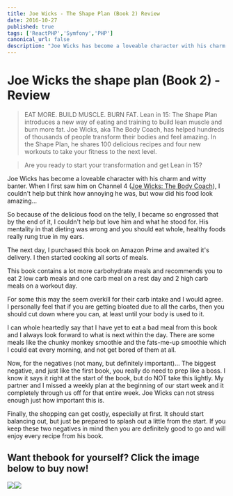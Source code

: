 ```yaml
---
title: Joe Wicks - The Shape Plan (Book 2) Review
date: 2016-10-27
published: true
tags: ['ReactPHP','Symfony','PHP']
canonical_url: false
description: "Joe Wicks has become a loveable character with his charm and witty banter. When I first saw him on Channel 4 Joe Wicks: The Body Coach, I couldn't help but think how annoying he was, but wow did his food look amazing..."
---
```


# Joe Wicks the shape plan (Book 2) - Review

> EAT MORE. BUILD MUSCLE. BURN FAT. Lean in 15: The Shape Plan introduces a new way of eating and training to build lean muscle and burn more fat. Joe Wicks, aka The Body Coach, has helped hundreds of thousands of people transform their bodies and feel amazing. In the Shape Plan, he shares 100 delicious recipes and four new workouts to take your fitness to the next level.

> Are you ready to start your transformation and get Lean in 15?

Joe Wicks has become a loveable character with his charm and witty banter. When I first saw him on Channel 4 ([Joe Wicks: The Body Coach](https://www.channel4.com/programmes/joe-wicks-the-body-coach/on-demand/63661-002)), I couldn't help but think how annoying he was, but wow did his food look amazing...

So because of the delicious food on the telly, I became so engrossed that by the end of it, I couldn't help but love him and what he stood for. His mentality in that dieting was wrong and you should eat whole, healthy foods really rung true in my ears.

The next day, I purchased this book on Amazon Prime and awaited it's delivery. I then started cooking all sorts of meals.

This book contains a lot more carbohydrate meals and recommends you to eat 2 low carb meals and one carb meal on a rest day and 2 high carb meals on a workout day.

For some this may the seem overkill for their carb intake and I would agree. I personally feel that if you are getting bloated due to all the carbs, then you should cut down where you can, at least until your body is used to it.

I can whole heartedly say that I have yet to eat a bad meal from this book and I always look forward to what is next within the day. There are some meals like the chunky monkey smoothie and the fats-me-up smoothie which I could eat every morning, and not get bored of them at all.

Now, for the negatives (not many, but definitely important)... The biggest negative, and just like the first book, you really do need to prep like a boss. I know it says it right at the start of the book, but do NOT take this lightly. My partner and I missed a weekly plan at the beginning of our start week and it completely through us off for that entire week. Joe Wicks can not stress enough just how important this is.

Finally, the shopping can get costly, especially at first. It should start balancing out, but just be prepared to splash out a little from the start. If you keep these two negatives in mind then you are definitely good to go and will enjoy every recipe from his book.

## Want thebook for yourself? Click the image below to buy now!

[![](https://ws-eu.amazon-adsystem.com/widgets/q?_encoding=UTF8&ASIN=1509800697&Format=_SL160_&ID=AsinImage&MarketPlace=GB&ServiceVersion=20070822&WS=1&tag=fitness0d08-21)](https://www.amazon.co.uk/Lean-15-minute-workouts-strong/dp/1509800697/ref=as_li_ss_il?ie=UTF8&qid=1476194229&sr=8-1&keywords=joe+wicks&linkCode=li2&tag=fitness0d08-21&linkId=3f2c3ca1f3130a76d2cc3af588ec2862)![](https://ir-uk.amazon-adsystem.com/e/ir?t=fitness0d08-21&l=li2&o=2&a=1509800697)
